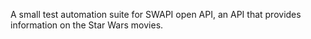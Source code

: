 A small test automation suite for SWAPI open API, an API that provides information on the Star Wars movies.
